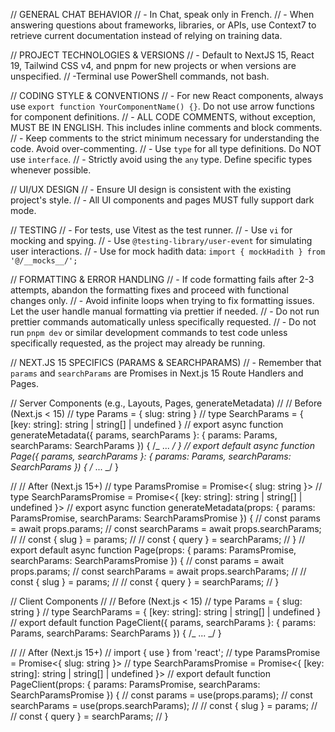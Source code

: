 // GENERAL CHAT BEHAVIOR
// - In Chat, speak only in French.
// - When answering questions about frameworks, libraries, or APIs, use Context7 to retrieve current documentation instead of relying on training data.

// PROJECT TECHNOLOGIES & VERSIONS
// - Default to NextJS 15, React 19, Tailwind CSS v4, and pnpm for new projects or when versions are unspecified.
// -Terminal use PowerShell commands, not bash.

// CODING STYLE & CONVENTIONS
// - For new React components, always use `export function YourComponentName() {}`. Do not use arrow functions for component definitions.
// - ALL CODE COMMENTS, without exception, MUST BE IN ENGLISH. This includes inline comments and block comments.
// - Keep comments to the strict minimum necessary for understanding the code. Avoid over-commenting.
// - Use `type` for all type definitions. Do NOT use `interface`.
// - Strictly avoid using the `any` type. Define specific types whenever possible.

// UI/UX DESIGN
// - Ensure UI design is consistent with the existing project's style.
// - All UI components and pages MUST fully support dark mode.

// TESTING
// - For tests, use Vitest as the test runner.
// - Use `vi` for mocking and spying.
// - Use `@testing-library/user-event` for simulating user interactions.
// - Use for mock hadith data: `import { mockHadith } from '@/__mocks__/';`

// FORMATTING & ERROR HANDLING
// - If code formatting fails after 2-3 attempts, abandon the formatting fixes and proceed with functional changes only.
// - Avoid infinite loops when trying to fix formatting issues. Let the user handle manual formatting via prettier if needed.
// - Do not run prettier commands automatically unless specifically requested.
// - Do not run `pnpm dev` or similar development commands to test code unless specifically requested, as the project may already be running.

// NEXT.JS 15 SPECIFICS (PARAMS & SEARCHPARAMS)
// - Remember that `params` and `searchParams` are Promises in Next.js 15 Route Handlers and Pages.

// Server Components (e.g., Layouts, Pages, generateMetadata)
// // Before (Next.js < 15)
// type Params = { slug: string }
// type SearchParams = { [key: string]: string | string[] | undefined }
// export async function generateMetadata({ params, searchParams }: { params: Params, searchParams: SearchParams }) { /_ ... _/ }
// export default async function Page({ params, searchParams }: { params: Params, searchParams: SearchParams }) { /_ ... _/ }

// // After (Next.js 15+)
// type ParamsPromise = Promise<{ slug: string }>
// type SearchParamsPromise = Promise<{ [key: string]: string | string[] | undefined }>
// export async function generateMetadata(props: { params: ParamsPromise, searchParams: SearchParamsPromise }) {
// const params = await props.params;
// const searchParams = await props.searchParams;
// // const { slug } = params;
// // const { query } = searchParams;
// }
// export default async function Page(props: { params: ParamsPromise, searchParams: SearchParamsPromise }) {
// const params = await props.params;
// const searchParams = await props.searchParams;
// // const { slug } = params;
// // const { query } = searchParams;
// }

// Client Components
// // Before (Next.js < 15)
// type Params = { slug: string }
// type SearchParams = { [key: string]: string | string[] | undefined }
// export default function PageClient({ params, searchParams }: { params: Params, searchParams: SearchParams }) { /_ ... _/ }

// // After (Next.js 15+)
// import { use } from 'react';
// type ParamsPromise = Promise<{ slug: string }>
// type SearchParamsPromise = Promise<{ [key: string]: string | string[] | undefined }>
// export default function PageClient(props: { params: ParamsPromise, searchParams: SearchParamsPromise }) {
// const params = use(props.params);
// const searchParams = use(props.searchParams);
// // const { slug } = params;
// // const { query } = searchParams;
// }

